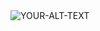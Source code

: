 <picture>
 <source media="(prefers-color-scheme: dark)" srcset="https://i.pinimg.com/564x/46/d9/c8/46d9c8a9c1308b66a222112ce7d40787.jpg">
 <source media="(prefers-color-scheme: light)" srcset="https://i.pinimg.com/564x/46/d9/c8/46d9c8a9c1308b66a222112ce7d40787.jpg">
 <img alt="YOUR-ALT-TEXT" src="https://i.pinimg.com/564x/46/d9/c8/46d9c8a9c1308b66a222112ce7d40787.jpg">
</picture>
<!--
**Alexuzj/Alexuzj** is a ✨ _special_ ✨ repository because its `README.md` (this file) appears on your GitHub profile.

Here are some ideas to get you started:

- 🔭 I’m currently working on ...
- 🌱 I’m currently learning ...
- 👯 I’m looking to collaborate on ...
- 🤔 I’m looking for help with ...
- 💬 Ask me about ...
- 📫 How to reach me: ...
- 😄 Pronouns: ...
- ⚡ Fun fact: ...
-->
